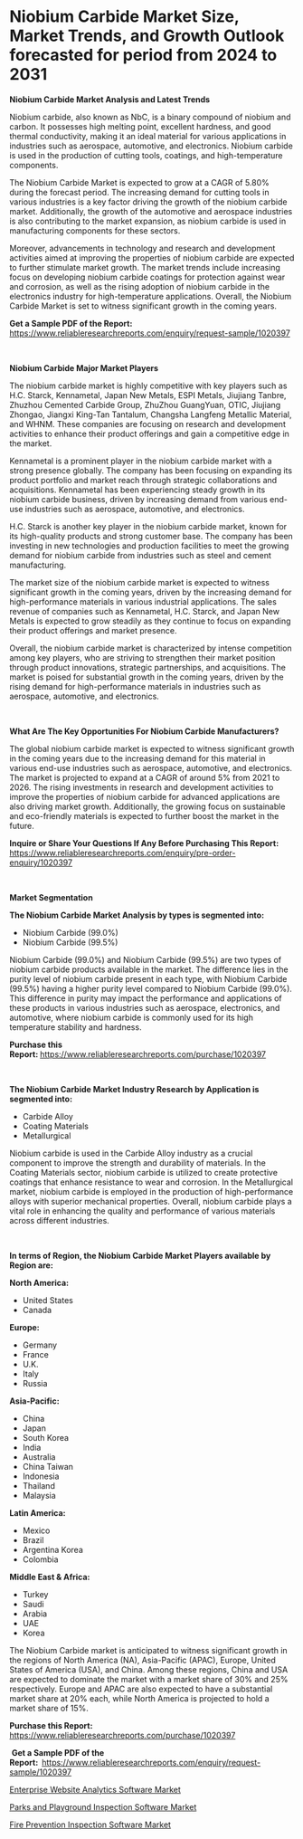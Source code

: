 <p><h1>Niobium Carbide Market Size, Market Trends, and Growth Outlook forecasted for period from 2024 to 2031</h1></p><p><strong>Niobium Carbide Market Analysis and Latest Trends</strong></p>
<p><p>Niobium carbide, also known as NbC, is a binary compound of niobium and carbon. It possesses high melting point, excellent hardness, and good thermal conductivity, making it an ideal material for various applications in industries such as aerospace, automotive, and electronics. Niobium carbide is used in the production of cutting tools, coatings, and high-temperature components.</p><p>The Niobium Carbide Market is expected to grow at a CAGR of 5.80% during the forecast period. The increasing demand for cutting tools in various industries is a key factor driving the growth of the niobium carbide market. Additionally, the growth of the automotive and aerospace industries is also contributing to the market expansion, as niobium carbide is used in manufacturing components for these sectors. </p><p>Moreover, advancements in technology and research and development activities aimed at improving the properties of niobium carbide are expected to further stimulate market growth. The market trends include increasing focus on developing niobium carbide coatings for protection against wear and corrosion, as well as the rising adoption of niobium carbide in the electronics industry for high-temperature applications. Overall, the Niobium Carbide Market is set to witness significant growth in the coming years.</p></p>
<p><strong>Get a Sample PDF of the Report:&nbsp;</strong> <a href="https://www.reliableresearchreports.com/enquiry/request-sample/1020397">https://www.reliableresearchreports.com/enquiry/request-sample/1020397</a></p>
<p>&nbsp;</p>
<p><strong>Niobium Carbide Major Market Players</strong></p>
<p><p>The niobium carbide market is highly competitive with key players such as H.C. Starck, Kennametal, Japan New Metals, ESPI Metals, Jiujiang Tanbre, Zhuzhou Cemented Carbide Group, ZhuZhou GuangYuan, OTIC, Jiujiang Zhongao, Jiangxi King-Tan Tantalum, Changsha Langfeng Metallic Material, and WHNM. These companies are focusing on research and development activities to enhance their product offerings and gain a competitive edge in the market.</p><p>Kennametal is a prominent player in the niobium carbide market with a strong presence globally. The company has been focusing on expanding its product portfolio and market reach through strategic collaborations and acquisitions. Kennametal has been experiencing steady growth in its niobium carbide business, driven by increasing demand from various end-use industries such as aerospace, automotive, and electronics.</p><p>H.C. Starck is another key player in the niobium carbide market, known for its high-quality products and strong customer base. The company has been investing in new technologies and production facilities to meet the growing demand for niobium carbide from industries such as steel and cement manufacturing.</p><p>The market size of the niobium carbide market is expected to witness significant growth in the coming years, driven by the increasing demand for high-performance materials in various industrial applications. The sales revenue of companies such as Kennametal, H.C. Starck, and Japan New Metals is expected to grow steadily as they continue to focus on expanding their product offerings and market presence.</p><p>Overall, the niobium carbide market is characterized by intense competition among key players, who are striving to strengthen their market position through product innovations, strategic partnerships, and acquisitions. The market is poised for substantial growth in the coming years, driven by the rising demand for high-performance materials in industries such as aerospace, automotive, and electronics.</p></p>
<p>&nbsp;</p>
<p><strong>What Are The Key Opportunities For Niobium Carbide Manufacturers?</strong></p>
<p><p>The global niobium carbide market is expected to witness significant growth in the coming years due to the increasing demand for this material in various end-use industries such as aerospace, automotive, and electronics. The market is projected to expand at a CAGR of around 5% from 2021 to 2026. The rising investments in research and development activities to improve the properties of niobium carbide for advanced applications are also driving market growth. Additionally, the growing focus on sustainable and eco-friendly materials is expected to further boost the market in the future.</p></p>
<p><strong>Inquire or Share Your Questions If Any Before Purchasing This Report:</strong> <a href="https://www.reliableresearchreports.com/enquiry/pre-order-enquiry/1020397">https://www.reliableresearchreports.com/enquiry/pre-order-enquiry/1020397</a></p>
<p>&nbsp;</p>
<p><strong>Market Segmentation</strong></p>
<p><strong>The Niobium Carbide Market Analysis by types is segmented into:</strong></p>
<p><ul><li>Niobium Carbide (99.0%)</li><li>Niobium Carbide (99.5%)</li></ul></p>
<p><p>Niobium Carbide (99.0%) and Niobium Carbide (99.5%) are two types of niobium carbide products available in the market. The difference lies in the purity level of niobium carbide present in each type, with Niobium Carbide (99.5%) having a higher purity level compared to Niobium Carbide (99.0%). This difference in purity may impact the performance and applications of these products in various industries such as aerospace, electronics, and automotive, where niobium carbide is commonly used for its high temperature stability and hardness.</p></p>
<p><strong>Purchase this Report:&nbsp;</strong><a href="https://www.reliableresearchreports.com/purchase/1020397">https://www.reliableresearchreports.com/purchase/1020397</a></p>
<p>&nbsp;</p>
<p><strong>The Niobium Carbide Market Industry Research by Application is segmented into:</strong></p>
<p><ul><li>Carbide Alloy</li><li>Coating Materials</li><li>Metallurgical</li></ul></p>
<p><p>Niobium carbide is used in the Carbide Alloy industry as a crucial component to improve the strength and durability of materials. In the Coating Materials sector, niobium carbide is utilized to create protective coatings that enhance resistance to wear and corrosion. In the Metallurgical market, niobium carbide is employed in the production of high-performance alloys with superior mechanical properties. Overall, niobium carbide plays a vital role in enhancing the quality and performance of various materials across different industries.</p></p>
<p>&nbsp;</p>
<p><strong>In terms of Region, the Niobium Carbide Market Players available by Region are:</strong></p>
<p>
    <p> <strong> North America: </strong>
        <ul>
            <li>United States</li>
            <li>Canada</li>
        </ul>
        </p> 
    <p> <strong> Europe: </strong>
        <ul>
            <li>Germany</li>
            <li>France</li>
            <li>U.K.</li>
            <li>Italy</li>
            <li>Russia</li>
        </ul>
        </p> 
    <p> <strong> Asia-Pacific: </strong>
        <ul>
            <li>China</li>
            <li>Japan</li>
            <li>South Korea</li>
            <li>India</li>
            <li>Australia</li>
            <li>China Taiwan</li>
            <li>Indonesia</li>
            <li>Thailand</li>
            <li>Malaysia</li>
        </ul>
        </p> 
    <p> <strong> Latin America: </strong>
        <ul>
            <li>Mexico</li>
            <li>Brazil</li>
            <li>Argentina Korea</li>
            <li>Colombia</li>
        </ul>
        </p> 
    <p> <strong> Middle East & Africa: </strong>
        <ul>
            <li>Turkey</li>
            <li>Saudi</li>
            <li>Arabia</li>
            <li>UAE</li>
            <li>Korea</li>
        </ul>
    </p>
    </p>
<p><p>The Niobium Carbide market is anticipated to witness significant growth in the regions of North America (NA), Asia-Pacific (APAC), Europe, United States of America (USA), and China. Among these regions, China and USA are expected to dominate the market with a market share of 30% and 25% respectively. Europe and APAC are also expected to have a substantial market share at 20% each, while North America is projected to hold a market share of 15%.</p></p>
<p><strong>Purchase this Report: </strong><a href="https://www.reliableresearchreports.com/purchase/1020397">https://www.reliableresearchreports.com/purchase/1020397</a></p>
<p>&nbsp;<strong>Get a Sample PDF of the Report:&nbsp;&nbsp;</strong><a href="https://www.reliableresearchreports.com/enquiry/request-sample/1020397">https://www.reliableresearchreports.com/enquiry/request-sample/1020397</a></p>
<p><strong></strong></p>
<p><p><a href="https://view.publitas.com/reportprime-1/enterprise-website-analytics-software-market-size-and-growth-market-segmentation-regional-and-country-breakdowns-and-market-trends-for-period-from-2023-2030/">Enterprise Website Analytics Software Market</a></p><p><a href="https://view.publitas.com/reportprime-1/parks-and-playground-inspection-software-market-size-focuses-on-market-dynamics-in-depth-analysis-and-future-projections-of-its-market-forecasted-for-period-from-2023-to-2030/">Parks and Playground Inspection Software Market</a></p><p><a href="https://view.publitas.com/reportprime-1/fire-prevention-inspection-software-market-size-and-growth-market-segmentation-regional-and-country-breakdowns-and-market-trends-for-period-from-2023-2030/">Fire Prevention Inspection Software Market</a></p></p>